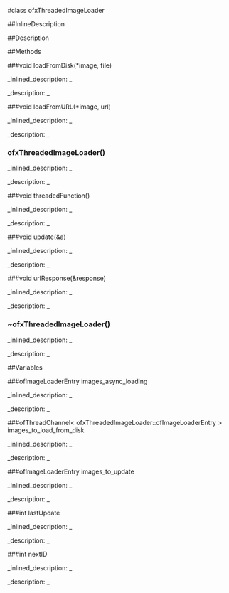 #class ofxThreadedImageLoader


<!--
_visible: True_
_advanced: False_
_istemplated: False_
-->

##InlineDescription






##Description





##Methods



###void loadFromDisk(*image, file)

<!--
_syntax: loadFromDisk(*image, file)_
_name: loadFromDisk_
_returns: void_
_returns_description: _
_parameters: ofImage &image, string file_
_access: public_
_version_started: 007_
_version_deprecated: _
_summary: _
_constant: False_
_static: False_
_visible: True_
_advanced: False_
-->

_inlined_description: _








_description: _








<!----------------------------------------------------------------------------->

###void loadFromURL(*image, url)

<!--
_syntax: loadFromURL(*image, url)_
_name: loadFromURL_
_returns: void_
_returns_description: _
_parameters: ofImage &image, string url_
_access: public_
_version_started: 007_
_version_deprecated: _
_summary: _
_constant: False_
_static: False_
_visible: True_
_advanced: False_
-->

_inlined_description: _








_description: _








<!----------------------------------------------------------------------------->

### ofxThreadedImageLoader()

<!--
_syntax: ofxThreadedImageLoader()_
_name: ofxThreadedImageLoader_
_returns: _
_returns_description: _
_parameters: _
_access: public_
_version_started: 007_
_version_deprecated: _
_summary: _
_constant: False_
_static: False_
_visible: True_
_advanced: False_
-->

_inlined_description: _








_description: _








<!----------------------------------------------------------------------------->

###void threadedFunction()

<!--
_syntax: threadedFunction()_
_name: threadedFunction_
_returns: void_
_returns_description: _
_parameters: _
_access: private_
_version_started: 007_
_version_deprecated: _
_summary: _
_constant: False_
_static: False_
_visible: True_
_advanced: False_
-->

_inlined_description: _








_description: _








<!----------------------------------------------------------------------------->

###void update(&a)

<!--
_syntax: update(&a)_
_name: update_
_returns: void_
_returns_description: _
_parameters: ofEventArgs &a_
_access: private_
_version_started: 007_
_version_deprecated: _
_summary: _
_constant: False_
_static: False_
_visible: True_
_advanced: False_
-->

_inlined_description: _








_description: _








<!----------------------------------------------------------------------------->

###void urlResponse(&response)

<!--
_syntax: urlResponse(&response)_
_name: urlResponse_
_returns: void_
_returns_description: _
_parameters: ofHttpResponse &response_
_access: private_
_version_started: 007_
_version_deprecated: _
_summary: _
_constant: False_
_static: False_
_visible: True_
_advanced: False_
-->

_inlined_description: _








_description: _








<!----------------------------------------------------------------------------->

### ~ofxThreadedImageLoader()

<!--
_syntax: ~ofxThreadedImageLoader()_
_name: ~ofxThreadedImageLoader_
_returns: _
_returns_description: _
_parameters: _
_access: public_
_version_started: 0.8.0_
_version_deprecated: _
_summary: _
_constant: False_
_static: False_
_visible: True_
_advanced: False_
-->

_inlined_description: _








_description: _








<!----------------------------------------------------------------------------->

##Variables



###ofImageLoaderEntry images_async_loading

<!--
_name: images_async_loading_
_type: ofImageLoaderEntry_
_access: public_
_version_started: 007_
_version_deprecated: _
_summary: _
_visible: True_
_constant: True_
_advanced: False_
-->

_inlined_description: _


_description: _








<!----------------------------------------------------------------------------->

###ofThreadChannel< ofxThreadedImageLoader::ofImageLoaderEntry > images_to_load_from_disk

<!--
_name: images_to_load_from_disk_
_type: ofThreadChannel< ofxThreadedImageLoader::ofImageLoaderEntry >_
_access: private_
_version_started: 0.9.0_
_version_deprecated: _
_summary: _
_visible: True_
_constant: False_
_advanced: False_
-->

_inlined_description: _


_description: _







<!----------------------------------------------------------------------------->

###ofImageLoaderEntry images_to_update

<!--
_name: images_to_update_
_type: ofImageLoaderEntry_
_access: public_
_version_started: 007_
_version_deprecated: _
_summary: _
_visible: True_
_constant: True_
_advanced: False_
-->

_inlined_description: _


_description: _








<!----------------------------------------------------------------------------->

###int  lastUpdate

<!--
_name: lastUpdate_
_type: int _
_access: private_
_version_started: 0.8.0_
_version_deprecated: _
_summary: _
_visible: True_
_constant: True_
_advanced: False_
-->

_inlined_description: _


_description: _








<!----------------------------------------------------------------------------->

###int  nextID

<!--
_name: nextID_
_type: int _
_access: private_
_version_started: 0.8.0_
_version_deprecated: _
_summary: _
_visible: True_
_constant: True_
_advanced: False_
-->

_inlined_description: _


_description: _








<!----------------------------------------------------------------------------->

